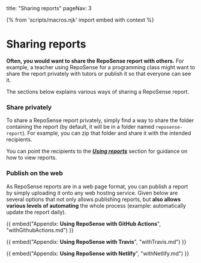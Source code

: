 <frontmatter>
  title: "Sharing reports"
  pageNav: 3
</frontmatter>

{% from 'scripts/macros.njk' import embed with context %}

<h1 class="display-4">Sharing reports</h1>

<div class="lead">

**Often, you would want to share the RepoSense report with others.** For example, a teacher using RepoSense for a programming class might want to share the report privately with tutors or publish it so that everyone can see it.
</div>

The sections below explains various ways of sharing a RepoSense report.

<!-- ------------------------------------------------------------------------------------------------------ -->

### Share privately

To share a RepoSense report privately, simply find a way to share the folder containing the report (by default, it will be in a folder named `reposense-report`). For example, you can zip that folder and share it with the intended recipients.

You can point the recipients to the [_**Using reports**_](usingReports.html) section for guidance on how to view reports.

<!-- ------------------------------------------------------------------------------------------------------ -->

### Publish on the web

As RepoSense reports are in a web page format, you can publish a report by simply uploading it onto any web hosting service. Given below are several options that not only allows publishing reports, but **also allows various levels of automating** the whole process (example: automatically update the report daily).

{{ embed("Appendix: **Using RepoSense with GitHub Actions**", "withGithubActions.md") }}

{{ embed("Appendix: **Using RepoSense with Travis**", "withTravis.md") }}

{{ embed("Appendix: **Using RepoSense with Netlify**", "withNetlify.md") }}


